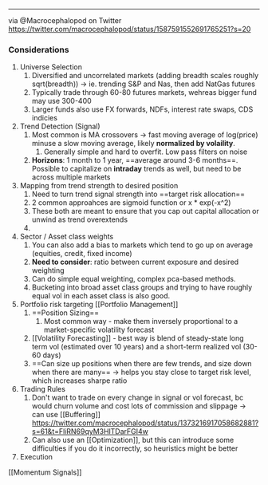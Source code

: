 ---
via @Macrocephalopod on Twitter 
https://twitter.com/macrocephalopod/status/1587591552691765251?s=20

### Considerations
1. Universe Selection
	1. Diversified and uncorrelated markets (adding breadth scales roughly sqrt(breadth)) -> ie. trending S&P and Nas, then add NatGas futures
	2. Typically trade through 60-80 futures markets, wehreas bigger fund may use 300-400
	3. Larger funds also use FX forwards, NDFs, interest rate swaps, CDS indicies
2. Trend Detection (Signal)
	1. Most common is MA crossovers -> fast moving average of log(price) minuse a slow moving average, likely **normalized by volaility**.
		1. Generally simple and hard to overfit. Low pass filters on noise
	2. **Horizons**: 1 month to 1 year, ==average around 3-6 months==. Possible to capitalize on **intraday** trends as well, but need to be across multiple markets
3. Mapping from trend strength to desired position
	1. Need to turn trend signal strength into ==target risk allocation==
	2. 2 common approahces are sigmoid function or x \* exp(-x^2)
	3. These both are meant to ensure that you cap out capital allocation or unwind as trend overextends
	4. 
4. Sector / Asset class weights
	1. You can also add a bias to markets which tend to go up on average (equities, credit, fixed income)
	2. **Need to consider**: ratio between current exposure and desired weighting
	3. Can do simple equal weighting, complex pca-based methods.
	4. Bucketing into broad asset class groups and trying to have roughly equal vol in each asset class is also good.
5. Portfolio risk targeting [[Portfolio Management]]
	1. ==Position Sizing==
		1. Most common way - make them inversely proportional to a market-specific volatility forecast
	2. [[Volatility Forecasting]] - best way is blend of steady-state long term vol (estimated over 10 years) and a short-term realized vol (30-60 days)
	3. ==Can size up positions when there are few trends, and size down when there are many== -> helps you stay close to target risk level, which increases sharpe ratio
6. Trading Rules
	1. Don't want to trade on every change in signal or vol forecast, bc would churn volume and cost lots of commission and slippage -> can use [[Buffering]] https://twitter.com/macrocephalopod/status/1373216917058682881?s=61&t=FliRN69qyM3HlTDarFGI4w
	2. Can also use an [[Optimization]], but this can introduce some difficulties if you do it incorrectly, so heuristics might be better
7. Execution

[[Momentum Signals]]